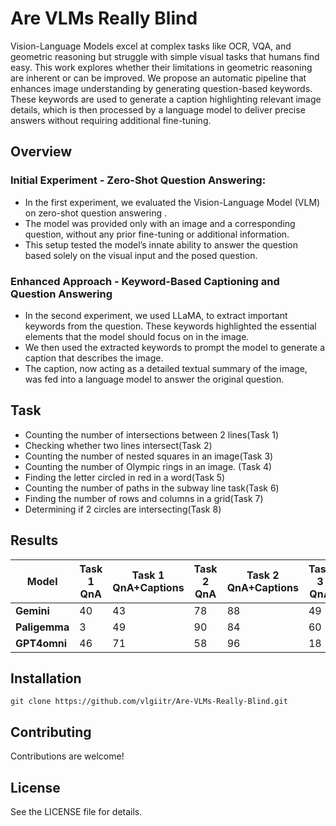 # Are VLMs Really Blind

Vision-Language Models excel at complex tasks like OCR, VQA, and geometric reasoning but struggle with simple visual tasks that humans find easy. This work explores whether their limitations in geometric reasoning are inherent or can be improved. We propose an automatic pipeline that enhances image understanding by generating question-based keywords. These keywords are used to generate a caption highlighting relevant image details, which is then processed by a language model to deliver precise answers without requiring additional fine-tuning.

## Overview

### Initial Experiment - Zero-Shot Question Answering:
- In the first experiment, we evaluated the  Vision-Language Model (VLM) on zero-shot question answering .
- The model was provided only with an image and a corresponding question, without any prior fine-tuning or additional information.
- This setup tested the model’s innate ability to answer the question based solely on the visual input and the posed question.

### Enhanced Approach - Keyword-Based Captioning and Question Answering
- In the second experiment, we used LLaMA, to extract important keywords from the question. These keywords highlighted the essential elements that the model should focus on in the image.
- We then used the extracted keywords to prompt the model to generate a caption that describes the image.
- The caption, now acting as a detailed textual summary of the image, was fed into a language model to answer the original question.

## Task 
- Counting the number of intersections between 2 lines(Task 1)
- Checking whether two lines intersect(Task 2) 
- Counting the number of nested squares in an image(Task 3)
- Counting the number of Olympic rings in an image. (Task 4)
- Finding the letter circled in red in a word(Task 5)
- Counting the number of paths in the subway line task(Task 6) 
- Finding the number of rows and columns in a grid(Task 7)
- Determining if 2 circles are intersecting(Task 8)

## Results 
| Model      | Task 1 QnA | Task 1 QnA+Captions | Task 2 QnA | Task 2 QnA+Captions | Task 3 QnA | Task 3 QnA+Captions | Task 4 QnA | Task 4 QnA+Captions | Task 5 QnA | Task 5 QnA+Captions | Task 6 QnA | Task 6 QnA+Captions | Task 7 QnA | Task 7 QnA+Captions | Task 8 QnA | Task 8 QnA+Captions | Average QnA | Average QnA+Captions |
|------------|------------|--------------------|------------|--------------------|------------|--------------------|------------|--------------------|------------|--------------------|------------|--------------------|------------|--------------------|------------|--------------------|--------------|----------------------|
| **Gemini** | 40         | 43                 | 78         | 88                 | 49         | 51                 | 24         | 26 | 33               | 41         | 15                 | 14         | 13  | 15                | 65         | 74                 | 39.63   | **44.00**           |
| **Paligemma** | 3        | 49                 | 90         | 84                 | 60         | 40                 | 21         | 34  |3               | 34         | 0                  | 24         | 6       |6       |37.5    | 55              | 27.56  | **40.75**           |
| **GPT4omni** | 46       | 71                 | 58         | 96                 | 18         | 41                 | 39         | 46      |40           | 56         | 22                 | 21         | 48     |54            | 80         | 79                 | 43.88  | **58.00**           |


## Installation
```
git clone https://github.com/vlgiitr/Are-VLMs-Really-Blind.git
```

## Contributing
Contributions are welcome!

## License
See the LICENSE file for details.






